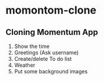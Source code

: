 # momontom-clone
## Cloning Momentum App
1. Show the time
2. Greetings (Ask username)
3. Create/delete To do list
4. Weather
5. Put some background images
